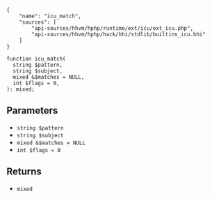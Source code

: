 ``` yamlmeta
{
    "name": "icu_match",
    "sources": [
        "api-sources/hhvm/hphp/runtime/ext/icu/ext_icu.php",
        "api-sources/hhvm/hphp/hack/hhi/stdlib/builtins_icu.hhi"
    ]
}
```




``` Hack
function icu_match(
  string $pattern,
  string $subject,
  mixed &$matches = NULL,
  int $flags = 0,
): mixed;
```




## Parameters




+ ` string $pattern `
+ ` string $subject `
+ ` mixed &$matches = NULL `
+ ` int $flags = 0 `




## Returns




* ` mixed `
<!-- HHAPIDOC -->
